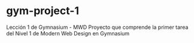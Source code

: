 # gym-project-1
Lección 1 de Gymnasium - MWD
Proyecto que comprende la primer tarea del Nivel 1 de Modern Web Design en Gymnasium 
